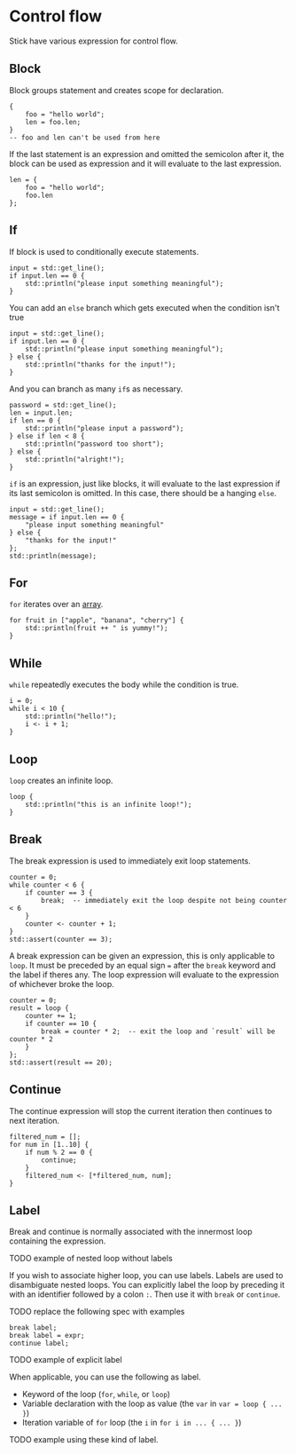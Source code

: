 # Control flow

Stick have various expression for control flow.

## Block

Block groups statement and creates scope for declaration.

```butter
{
    foo = "hello world";
    len = foo.len;
}
-- foo and len can't be used from here
```

If the last statement is an expression and omitted the semicolon after it, the block can be used as expression and it will evaluate to the last expression.

```butter
len = {
    foo = "hello world";
    foo.len
};
```

## If

If block is used to conditionally execute statements.

```butter
input = std::get_line();
if input.len == 0 {
    std::println("please input something meaningful");
}
```

You can add an `else` branch which gets executed when the condition isn't true

```butter
input = std::get_line();
if input.len == 0 {
    std::println("please input something meaningful");
} else {
    std::println("thanks for the input!");
}
```

And you can branch as many `if`s as necessary.

```butter
password = std::get_line();
len = input.len;
if len == 0 {
    std::println("please input a password");
} else if len < 8 {
    std::println("password too short");
} else {
    std::println("alright!");
}
```

`if` is an expression, just like blocks, it will evaluate to the last expression if its last semicolon is omitted. In this case, there should be a hanging `else`.

```butter
input = std::get_line();
message = if input.len == 0 {
    "please input something meaningful"
} else {
    "thanks for the input!"
};
std::println(message);
```

## For

`for` iterates over an [array](array.md).

```butter
for fruit in ["apple", "banana", "cherry"] {
    std::println(fruit ++ " is yummy!");
}
```

## While

`while` repeatedly executes the body while the condition is true.

```butter
i = 0;
while i < 10 {
    std::println("hello!");
    i <- i + 1;
}
```

## Loop

`loop` creates an infinite loop.

```butter
loop {
    std::println("this is an infinite loop!");
}
```

## Break

The break expression is used to immediately exit loop statements.

```butter
counter = 0;
while counter < 6 {
    if counter == 3 {
        break;  -- immediately exit the loop despite not being counter < 6
    }
    counter <- counter + 1;
}
std::assert(counter == 3);
```

A break expression can be given an expression, this is only applicable to `loop`. It must be preceded by an equal sign `=` after the `break` keyword and the label if theres any. The loop expression will evaluate to the expression of whichever broke the loop.

```butter
counter = 0;
result = loop {
    counter += 1;
    if counter == 10 {
        break = counter * 2;  -- exit the loop and `result` will be counter * 2
    }
};
std::assert(result == 20);
```

## Continue

The continue expression will stop the current iteration then continues to next iteration.

```butter
filtered_num = [];
for num in [1..10] {
    if num % 2 == 0 {
        continue;
    }
    filtered_num <- [*filtered_num, num];
}
```

## Label

Break and continue is normally associated with the innermost loop containing the expression.

TODO example of nested loop without labels

If you wish to associate higher loop, you can use labels. Labels are used to disambiguate nested loops. You can explicitly label the loop by preceding it with an identifier followed by a colon `:`. Then use it with `break` or `continue`.

TODO replace the following spec with examples

```butter
break label;
break label = expr;
continue label;
```

TODO example of explicit label

When applicable, you can use the following as label.

- Keyword of the loop (`for`, `while`, or `loop`)
- Variable declaration with the loop as value (the `var` in `var = loop { ... }`)
- Iteration variable of `for` loop (the `i` in `for i in ... { ... }`)

TODO example using these kind of label.
